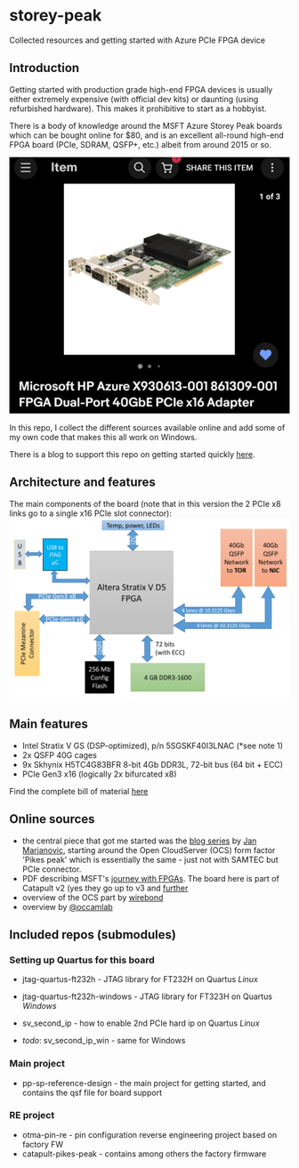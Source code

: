 # storey-peak
Collected resources and getting started with Azure PCIe FPGA device

## Introduction

Getting started with production grade high-end FPGA devices is usually either extremely expensive (with official dev kits) or daunting (using refurbished hardware). This makes it prohibitive to start as a hobbyist.

There is a body of knowledge around the MSFT Azure Storey Peak boards which can be bought online for $80, and is an excellent all-round high-end FPGA board (PCIe, SDRAM, QSFP+, etc.) albeit from around 2015 or so.

![eBay ad for board](eBay-storey-peak.png?raw=true)

In this repo, I collect the different sources available online and add some of my own code that makes this all work on Windows.

There is a blog to support this repo on getting started quickly [here](https://devops.lol/azure-fpga).

## Architecture and features

The main components of the board (note that in this version the 2 PCIe x8 links go to a single x16 PCIe slot connector):
![block diagram](block_diagram.png)

## Main features

- Intel Stratix V GS (DSP-optimized), p/n 5SGSKF40I3LNAC (*see note 1)
- 2x QSFP 40G cages
- 9x Skhynix H5TC4G83BFR 8-bit 4Gb DDR3L, 72-bit bus (64 bit + ECC)
- PCIe Gen3 x16 (logically 2x bifurcated x8)

Find the complete bill of material [here](BOM.md)

## Online sources

- the central piece that got me started was the [blog series](https://j-marjanovic.io/stratix-v-accelerator-card-from-ebay.html) by [Jan Marjanovic](https://twitter.com/janmarjanovic), starting around the Open CloudServer (OCS) form factor 'Pikes peak' which is essentially the same - just not with SAMTEC but PCIe connector.
- PDF describing MSFT's [journey with FPGAs](https://indico.fnal.gov/event/22303/contributions/246438/attachments/157852/206736/Catapult_Putnam_Snowmass_2022_FPGA_Cloud__for_HPC.pdf). The board here is part of Catapult v2 (yes they go up to v3 and [further](https://github.com/tow3rs/catapult-v3-smartnic-re/issues/2)
- overview of the OCS part by [wirebond](https://github.com/wirebond/catapult_v2_pikes_peak)
- overview by [@occamlab](http://virtlab.occamlab.com/home/zapisnik/microsoft-catapult-v2)

## Included repos (submodules)

### Setting up Quartus for this board

- jtag-quartus-ft232h - JTAG library for FT232H on Quartus *Linux*
- jtag-quartus-ft232h-windows - JTAG library for FT323H on Quartus *Windows*

- sv_second_ip - how to enable 2nd PCIe hard ip on Quartus *Linux*
- *todo*: sv_second_ip_win - same for Windows

### Main project

- pp-sp-reference-design - the main project for getting started, and contains the qsf file for board support

### RE project

- otma-pin-re - pin configuration reverse engineering project based on factory FW
- catapult-pikes-peak - contains among others the factory firmware
